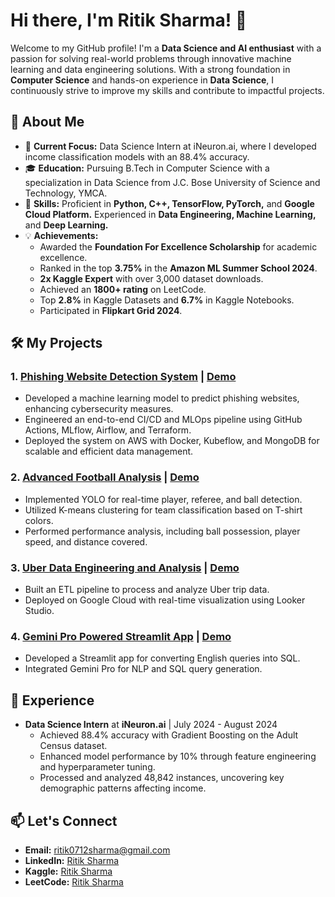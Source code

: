 # Hi there, I'm Ritik Sharma! 👋

Welcome to my GitHub profile! I'm a **Data Science and AI enthusiast** with a passion for solving real-world problems through innovative machine learning and data engineering solutions. With a strong foundation in **Computer Science** and hands-on experience in **Data Science**, I continuously strive to improve my skills and contribute to impactful projects.

## 🚀 About Me

- 🔭 **Current Focus:** Data Science Intern at iNeuron.ai, where I developed income classification models with an 88.4% accuracy.
- 🎓 **Education:** Pursuing B.Tech in Computer Science with a specialization in Data Science from J.C. Bose University of Science and Technology, YMCA.
- 🌱 **Skills:** Proficient in **Python, C++, TensorFlow, PyTorch,** and **Google Cloud Platform.** Experienced in **Data Engineering, Machine Learning,** and **Deep Learning.**
- 💡 **Achievements:**
  - Awarded the **Foundation For Excellence Scholarship** for academic excellence.
  - Ranked in the top **3.75%** in the **Amazon ML Summer School 2024**.
  - **2x Kaggle Expert** with over 3,000 dataset downloads.
  - Achieved an **1800+ rating** on LeetCode.
  - Top **2.8%** in Kaggle Datasets and **6.7%** in Kaggle Notebooks.
  - Participated in **Flipkart Grid 2024**.

## 🛠️ My Projects

### 1. [Phishing Website Detection System](https://github.com/RITIKSHARMAOFFICIAL/Security) | [Demo](https://drive.google.com/file/d/17wD83H0U9-Ganmc8zCwFjKZihdFKbmQ5/view?usp=sharing)
- Developed a machine learning model to predict phishing websites, enhancing cybersecurity measures.
- Engineered an end-to-end CI/CD and MLOps pipeline using GitHub Actions, MLflow, Airflow, and Terraform.
- Deployed the system on AWS with Docker, Kubeflow, and MongoDB for scalable and efficient data management.

### 2. [Advanced Football Analysis](https://github.com/RITIKSHARMAOFFICIAL/Football_match_analysis) | [Demo](https://drive.google.com/file/d/1jhp2LMCcWiFkOh74STTG8ujmHHCCliL4/view?usp=drive_link)
- Implemented YOLO for real-time player, referee, and ball detection.
- Utilized K-means clustering for team classification based on T-shirt colors.
- Performed performance analysis, including ball possession, player speed, and distance covered.

### 3. [Uber Data Engineering and Analysis](https://github.com/RITIKSHARMAOFFICIAL/Uber-Data-Engineering) | [Demo](https://drive.google.com/file/d/12dhi-fT-YxDCdGXVNm2Zmv5B4jj-5wX2/view?usp=drive_link)
- Built an ETL pipeline to process and analyze Uber trip data.
- Deployed on Google Cloud with real-time visualization using Looker Studio.

### 4. [Gemini Pro Powered Streamlit App](https://github.com/RITIKSHARMAOFFICIAL/Gemini_App) | [Demo](https://drive.google.com/file/d/1w94Mpb1bCJyAJgmCUYWtRYU4LyMzVfAP/view?usp=drive_link)
- Developed a Streamlit app for converting English queries into SQL.
- Integrated Gemini Pro for NLP and SQL query generation.

## 💼 Experience

- **Data Science Intern** at **iNeuron.ai** | July 2024 - August 2024
  - Achieved 88.4% accuracy with Gradient Boosting on the Adult Census dataset.
  - Enhanced model performance by 10% through feature engineering and hyperparameter tuning.
  - Processed and analyzed 48,842 instances, uncovering key demographic patterns affecting income.

## 📫 Let's Connect

- **Email:** ritik0712sharma@gmail.com
- **LinkedIn:** [Ritik Sharma](https://www.linkedin.com/in/ritiksharma777/)
- **Kaggle:** [Ritik Sharma](https://www.kaggle.com/ritiksharma07)
- **LeetCode:** [Ritik Sharma](https://leetcode.com/u/AbhiNAv_0616/)
